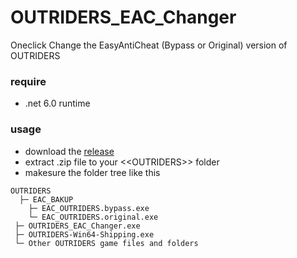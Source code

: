 # OUTRIDERS_EAC_Changer

Oneclick Change the EasyAntiCheat (Bypass or Original) version of OUTRIDERS

### require
- .net 6.0 runtime

### usage
- download the [release](https://github.com/Kashmirian/OUTRIDERS_EAC_Changer/releases/tag/release)
- extract .zip file to your <\<OUTRIDERS\>> folder
- makesure the folder tree like this

~~~
OUTRIDERS
  ├─ EAC_BAKUP
    ├─ EAC_OUTRIDERS.bypass.exe
    └─ EAC_OUTRIDERS.original.exe
 ├─ OUTRIDERS_EAC_Changer.exe
 ├─ OUTRIDERS-Win64-Shipping.exe
 └─ Other OUTRIDERS game files and folders
~~~
